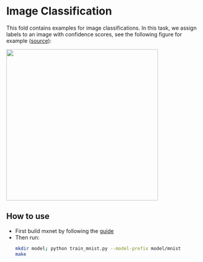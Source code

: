 # Image Classification

This fold contains examples for image classifications. In this task, we assign
labels to an image with confidence scores, see the following figure for example ([source](http://papers.nips.cc/paper/4824-imagenet-classification-with-deep-convolutional-neural-networks.pdf)):

<img src=https://raw.githubusercontent.com/dmlc/web-data/master/mxnet/image/image-classification.png
width=400/>

## How to use

+ First build mxnet by following the [guide](http://mxnet.readthedocs.org/en/latest/build.html)
+ Then run:
  ```bash
  mkdir model; python train_mnist.py --model-prefix model/mnist
  make
  ```

